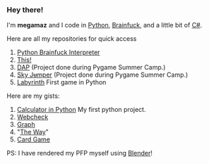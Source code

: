 ### Hey there!

I'm **megamaz** and I code in [Python](https://www.python.org/), [Brainfuck](https://www.youtube.com/watch?v=tcHaMWktCYE&ab_channel=623), and a little bit of [C#](https://docs.microsoft.com/en-us/dotnet/csharp/). 

Here are all my repositories for quick access
1. [Python Brainfuck Interpreter](https://github.com/megamaz/Brainfuck_Interpreter_Python)
1. [This!](https://github.com/megamaz/megamaz)
1. [DAP](https://github.com/megamaz/Data-analyze-project) (Project done during Pygame Summer Camp.)
1. [Sky J~~u~~mper](https://github.com/megamaz/Sky-jmper) (Project done during Pygame Summer Camp.)
1. [Labyrinth](https://github.com/megamaz/Labyrinth) First game in Python

Here are my gists:
1. [Calculator in Python](https://gist.github.com/megamaz/82a49eefb634c1afebcf0c6ea7a9425d) My first python project.
1. [Webcheck](https://gist.github.com/megamaz/54ea880af345177544a9fa8914a57635)
1. [Graph](https://gist.github.com/megamaz/8f27b94b31b6609be8a0f826ac93fd8e)
1. "[The Way](https://gist.github.com/megamaz/41cfb50c3779f32018119f9e9ff540c1)"
1. [Card Game](https://gist.github.com/megamaz/6eb2d00c5c9d8a6b7e6a36cc3478cb7c)


PS: I have rendered my PFP myself using [Blender](https://www.blender.org/)!
